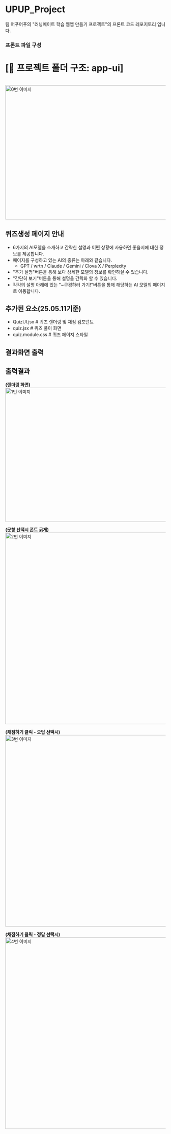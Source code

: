 # UPUP_Project
팀 어푸어푸의 "러닝메이트 학습 웹앱 만들기 프로젝트"의 프론트 코드 레포지토리 입니다.


### 프론트 파일 구성

# [📁 프로젝트 폴더 구조: app-ui]
<br><img src="img0.png" width="670" height="420" title="px(픽셀) 크기 설정" alt="0번 이미지"></img><br/>



## 퀴즈생성 페이지 안내

- 6가지의 AI모델을 소개하고 간략한 설명과 어떤 상황에 사용하면 좋을지에 대한 정보를 제공합니다.
- 페이지를 구성하고 있는 AI의 종류는 아래와 같습니다.
    - GPT / wrtn / Claude / Gemini / Clova X / Perplexity
- "추가 설명"버튼을 통해 보다 상세한 모델의 정보를 확인하실 수 있습니다.
- "간단히 보기"버튼을 통해 설명을 간략화 할 수 있습니다.
- 각각의 설명 아래에 있는 "~구경하러 가기!"버튼을 통해 해당하는 AI 모델의 페이지로 이동합니다.

## 추가된 요소(25.05.11기준)

- QuizUI.jsx         # 퀴즈 렌더링 및 채점 컴포넌트
- quiz.jsx           # 퀴즈 풀이 화면
- quiz.module.css          # 퀴즈 페이지 스타일

## 결과화면 출력

## 출력결과

<b>(렌더링 화면)</b>
<br><img src="img1.png" width="670" height="420" title="px(픽셀) 크기 설정" alt="1번 이미지"></img><br/>

<b>(문항 선택시 폰트 굵게)</b>
<br><img src="img2.png" width="620" height="600" title="px(픽셀) 크기 설정" alt="2번 이미지"></img><br/>

<b>(채점하기 클릭 - 오답 선택시)</b>
<br><img src="img3.png" width="620" height="600" title="px(픽셀) 크기 설정" alt="3번 이미지"></img><br/>

<b>(채점하기 클릭 - 정답 선택시)</b>
<br><img src="img4.png" width="620" height="600" title="px(픽셀) 크기 설정" alt="4번 이미지"></img><br/>
